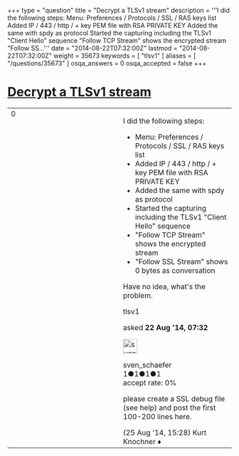 +++
type = "question"
title = "Decrypt a TLSv1 stream"
description = '''I did the following steps:  Menu: Preferences / Protocols / SSL / RAS keys list Added IP / 443 / http / + key PEM file with RSA PRIVATE KEY Added the same with spdy as protocol Started the capturing including the TLSv1 &quot;Client Hello&quot; sequence &quot;Follow TCP Stream&quot; shows the encrypted stream &quot;Follow SS...'''
date = "2014-08-22T07:32:00Z"
lastmod = "2014-08-22T07:32:00Z"
weight = 35673
keywords = [ "tlsv1" ]
aliases = [ "/questions/35673" ]
osqa_answers = 0
osqa_accepted = false
+++

<div class="headNormal">

# [Decrypt a TLSv1 stream](/questions/35673/decrypt-a-tlsv1-stream)

</div>

<div id="main-body">

<div id="askform">

<table id="question-table" style="width:100%;"><colgroup><col style="width: 50%" /><col style="width: 50%" /></colgroup><tbody><tr class="odd"><td style="width: 30px; vertical-align: top"><div class="vote-buttons"><div id="post-35673-score" class="post-score" title="current number of votes">0</div><div id="favorite-count" class="favorite-count"></div></div></td><td><div id="item-right"><div class="question-body"><p>I did the following steps:</p><ul><li>Menu: Preferences / Protocols / SSL / RAS keys list</li><li>Added IP / 443 / http / + key PEM file with RSA PRIVATE KEY</li><li>Added the same with spdy as protocol</li><li>Started the capturing including the TLSv1 "Client Hello" sequence</li><li>"Follow TCP Stream" shows the encrypted stream</li><li>"Follow SSL Stream" shows 0 bytes as conversation</li></ul><p>Have no idea, what's the problem.</p></div><div id="question-tags" class="tags-container tags">tlsv1</div><div id="question-controls" class="post-controls"></div><div class="post-update-info-container"><div class="post-update-info post-update-info-user"><p>asked <strong>22 Aug '14, 07:32</strong></p><img src="https://secure.gravatar.com/avatar/b37632ba375938b2bca86668069cf068?s=32&amp;d=identicon&amp;r=g" class="gravatar" width="32" height="32" alt="sven_schaefer&#39;s gravatar image" /><p>sven_schaefer<br />
<span class="score" title="1 reputation points">1</span><span title="1 badges"><span class="badge1">●</span><span class="badgecount">1</span></span><span title="1 badges"><span class="silver">●</span><span class="badgecount">1</span></span><span title="1 badges"><span class="bronze">●</span><span class="badgecount">1</span></span><br />
<span class="accept_rate" title="Rate of the user&#39;s accepted answers">accept rate:</span> <span title="sven_schaefer has no accepted answers">0%</span></p></div></div><div id="comments-container-35673" class="comments-container"><span id="35730"></span><div id="comment-35730" class="comment"><div id="post-35730-score" class="comment-score"></div><div class="comment-text"><p>please create a SSL debug file (see help) and post the first 100-200 lines here.</p></div><div id="comment-35730-info" class="comment-info"><span class="comment-age">(25 Aug '14, 15:28)</span> Kurt Knochner ♦</div></div></div><div id="comment-tools-35673" class="comment-tools"></div><div class="clear"></div><div id="comment-35673-form-container" class="comment-form-container"></div><div class="clear"></div></div></td></tr></tbody></table>

</div>

</div>

